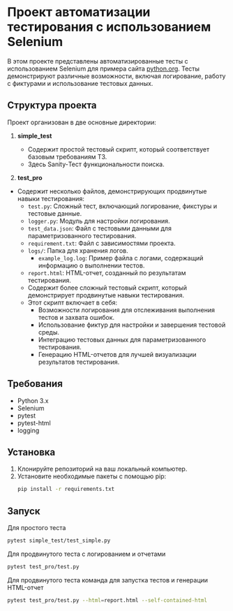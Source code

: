 # Проект автоматизации тестирования с использованием Selenium

В этом проекте представлены автоматизированные тесты с использованием Selenium для примера сайта [python.org](https://www.python.org/). Тесты демонстрируют различные возможности, включая логирование, работу с фиктурами и использование тестовых данных.

## Структура проекта

Проект организован в две основные директории:

1. **simple_test**
   - Содержит простой тестовый скрипт, который соответствует базовым требованиям ТЗ.
   - Здесь Sanity-Тест функциональности поиска.

2. **test_pro**
 - Содержит несколько файлов, демонстрирующих продвинутые навыки тестирования:
     - `test.py`: Сложный тест, включающий логирование, фикстуры и тестовые данные.
     - `logger.py`: Модуль для настройки логирования.
     - `test_data.json`: Файл с тестовыми данными для параметризованного тестирования.
     - `requirement.txt`: Файл с зависимостями проекта.
     - `logs/`: Папка для хранения логов.
       - `example_log.log`: Пример файла с логами, содержащий информацию о выполнении тестов.
     - `report.html`: HTML-отчет, созданный по результатам тестирования.
   - Содержит более сложный тестовый скрипт, который демонстрирует продвинутые навыки тестирования.
   - Этот скрипт включает в себя:
     - Возможности логирования для отслеживания выполнения тестов и захвата ошибок.
     - Использование фиктур для настройки и завершения тестовой среды.
     - Интеграцию тестовых данных для параметризованного тестирования.
     - Генерацию HTML-отчетов для лучшей визуализации результатов тестирования.

## Требования

- Python 3.x
- Selenium
- pytest
- pytest-html 
- logging 

## Установка

1. Клонируйте репозиторий на ваш локальный компьютер.
2. Установите необходимые пакеты с помощью pip:
   ```bash
   pip install -r requirements.txt

## Запуск
Для простого теста
   ```bash
pytest simple_test/test_simple.py 
```
Для продвинутого теста с логированием и отчетами
   ```bash
pytest test_pro/test.py
```
 Для продвинутого теста команда для запустка тестов и генерации HTML-отчет
   ```bash
pytest test_pro/test.py --html=report.html --self-contained-html 
  ```
